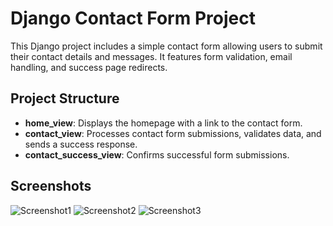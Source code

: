 # Django Contact Form Project

This Django project includes a simple contact form allowing users to submit their contact details and messages. It features form validation, email handling, and success page redirects.

## Project Structure

- **home_view**: Displays the homepage with a link to the contact form.
- **contact_view**: Processes contact form submissions, validates data, and sends a success response.
- **contact_success_view**: Confirms successful form submissions.

## Screenshots
![Screenshot1](Screenshots/screenshot1)
![Screenshot2](Screenshots/screenshot2)
![Screenshot3](Screenshots/screenshot3)

